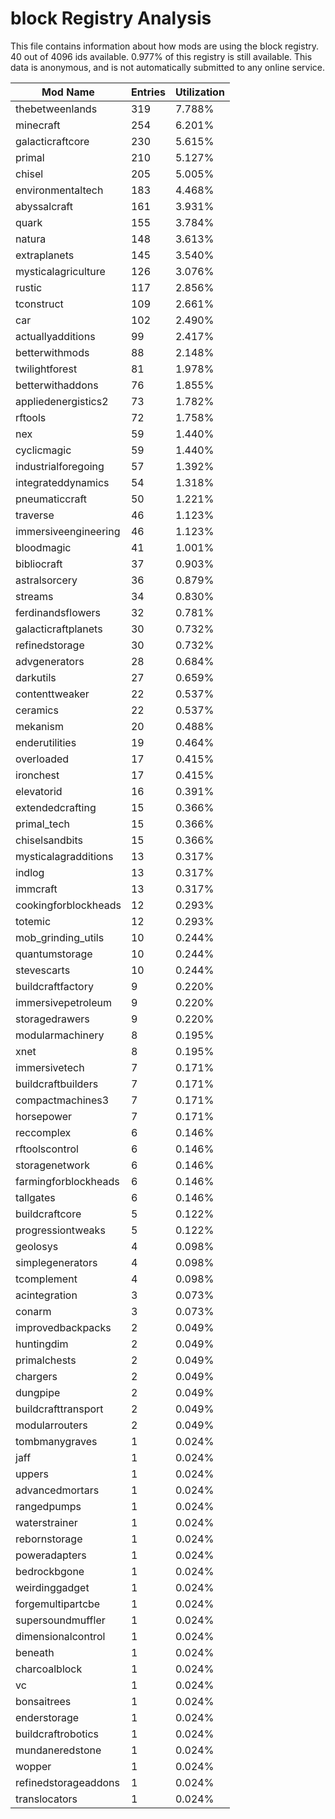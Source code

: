 # block Registry Analysis

This file contains information about how mods are using the block registry. 40
out of 4096 ids available. 0.977% of this registry is still available. This data
is anonymous, and is not automatically submitted to any online service.


| Mod Name             | Entries | Utilization |
|----------------------|---------|-------------|
| thebetweenlands      | 319     | 7.788%      |
| minecraft            | 254     | 6.201%      |
| galacticraftcore     | 230     | 5.615%      |
| primal               | 210     | 5.127%      |
| chisel               | 205     | 5.005%      |
| environmentaltech    | 183     | 4.468%      |
| abyssalcraft         | 161     | 3.931%      |
| quark                | 155     | 3.784%      |
| natura               | 148     | 3.613%      |
| extraplanets         | 145     | 3.540%      |
| mysticalagriculture  | 126     | 3.076%      |
| rustic               | 117     | 2.856%      |
| tconstruct           | 109     | 2.661%      |
| car                  | 102     | 2.490%      |
| actuallyadditions    | 99      | 2.417%      |
| betterwithmods       | 88      | 2.148%      |
| twilightforest       | 81      | 1.978%      |
| betterwithaddons     | 76      | 1.855%      |
| appliedenergistics2  | 73      | 1.782%      |
| rftools              | 72      | 1.758%      |
| nex                  | 59      | 1.440%      |
| cyclicmagic          | 59      | 1.440%      |
| industrialforegoing  | 57      | 1.392%      |
| integrateddynamics   | 54      | 1.318%      |
| pneumaticcraft       | 50      | 1.221%      |
| traverse             | 46      | 1.123%      |
| immersiveengineering | 46      | 1.123%      |
| bloodmagic           | 41      | 1.001%      |
| bibliocraft          | 37      | 0.903%      |
| astralsorcery        | 36      | 0.879%      |
| streams              | 34      | 0.830%      |
| ferdinandsflowers    | 32      | 0.781%      |
| galacticraftplanets  | 30      | 0.732%      |
| refinedstorage       | 30      | 0.732%      |
| advgenerators        | 28      | 0.684%      |
| darkutils            | 27      | 0.659%      |
| contenttweaker       | 22      | 0.537%      |
| ceramics             | 22      | 0.537%      |
| mekanism             | 20      | 0.488%      |
| enderutilities       | 19      | 0.464%      |
| overloaded           | 17      | 0.415%      |
| ironchest            | 17      | 0.415%      |
| elevatorid           | 16      | 0.391%      |
| extendedcrafting     | 15      | 0.366%      |
| primal_tech          | 15      | 0.366%      |
| chiselsandbits       | 15      | 0.366%      |
| mysticalagradditions | 13      | 0.317%      |
| indlog               | 13      | 0.317%      |
| immcraft             | 13      | 0.317%      |
| cookingforblockheads | 12      | 0.293%      |
| totemic              | 12      | 0.293%      |
| mob_grinding_utils   | 10      | 0.244%      |
| quantumstorage       | 10      | 0.244%      |
| stevescarts          | 10      | 0.244%      |
| buildcraftfactory    | 9       | 0.220%      |
| immersivepetroleum   | 9       | 0.220%      |
| storagedrawers       | 9       | 0.220%      |
| modularmachinery     | 8       | 0.195%      |
| xnet                 | 8       | 0.195%      |
| immersivetech        | 7       | 0.171%      |
| buildcraftbuilders   | 7       | 0.171%      |
| compactmachines3     | 7       | 0.171%      |
| horsepower           | 7       | 0.171%      |
| reccomplex           | 6       | 0.146%      |
| rftoolscontrol       | 6       | 0.146%      |
| storagenetwork       | 6       | 0.146%      |
| farmingforblockheads | 6       | 0.146%      |
| tallgates            | 6       | 0.146%      |
| buildcraftcore       | 5       | 0.122%      |
| progressiontweaks    | 5       | 0.122%      |
| geolosys             | 4       | 0.098%      |
| simplegenerators     | 4       | 0.098%      |
| tcomplement          | 4       | 0.098%      |
| acintegration        | 3       | 0.073%      |
| conarm               | 3       | 0.073%      |
| improvedbackpacks    | 2       | 0.049%      |
| huntingdim           | 2       | 0.049%      |
| primalchests         | 2       | 0.049%      |
| chargers             | 2       | 0.049%      |
| dungpipe             | 2       | 0.049%      |
| buildcrafttransport  | 2       | 0.049%      |
| modularrouters       | 2       | 0.049%      |
| tombmanygraves       | 1       | 0.024%      |
| jaff                 | 1       | 0.024%      |
| uppers               | 1       | 0.024%      |
| advancedmortars      | 1       | 0.024%      |
| rangedpumps          | 1       | 0.024%      |
| waterstrainer        | 1       | 0.024%      |
| rebornstorage        | 1       | 0.024%      |
| poweradapters        | 1       | 0.024%      |
| bedrockbgone         | 1       | 0.024%      |
| weirdinggadget       | 1       | 0.024%      |
| forgemultipartcbe    | 1       | 0.024%      |
| supersoundmuffler    | 1       | 0.024%      |
| dimensionalcontrol   | 1       | 0.024%      |
| beneath              | 1       | 0.024%      |
| charcoalblock        | 1       | 0.024%      |
| vc                   | 1       | 0.024%      |
| bonsaitrees          | 1       | 0.024%      |
| enderstorage         | 1       | 0.024%      |
| buildcraftrobotics   | 1       | 0.024%      |
| mundaneredstone      | 1       | 0.024%      |
| wopper               | 1       | 0.024%      |
| refinedstorageaddons | 1       | 0.024%      |
| translocators        | 1       | 0.024%      |
